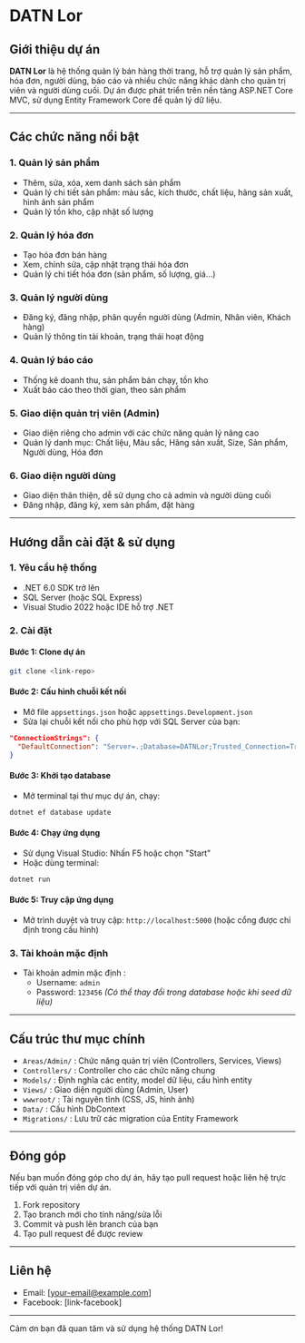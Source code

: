 # DATN Lor

## Giới thiệu dự án

**DATN Lor** là hệ thống quản lý bán hàng thời trang, hỗ trợ quản lý sản phẩm, hóa đơn, người dùng, báo cáo và nhiều chức năng khác dành cho quản trị viên và người dùng cuối. Dự án được phát triển trên nền tảng ASP.NET Core MVC, sử dụng Entity Framework Core để quản lý dữ liệu.

---

## Các chức năng nổi bật

### 1. Quản lý sản phẩm
- Thêm, sửa, xóa, xem danh sách sản phẩm
- Quản lý chi tiết sản phẩm: màu sắc, kích thước, chất liệu, hãng sản xuất, hình ảnh sản phẩm
- Quản lý tồn kho, cập nhật số lượng

### 2. Quản lý hóa đơn
- Tạo hóa đơn bán hàng
- Xem, chỉnh sửa, cập nhật trạng thái hóa đơn
- Quản lý chi tiết hóa đơn (sản phẩm, số lượng, giá...)

### 3. Quản lý người dùng
- Đăng ký, đăng nhập, phân quyền người dùng (Admin, Nhân viên, Khách hàng)
- Quản lý thông tin tài khoản, trạng thái hoạt động

### 4. Quản lý báo cáo
- Thống kê doanh thu, sản phẩm bán chạy, tồn kho
- Xuất báo cáo theo thời gian, theo sản phẩm

### 5. Giao diện quản trị viên (Admin)
- Giao diện riêng cho admin với các chức năng quản lý nâng cao
- Quản lý danh mục: Chất liệu, Màu sắc, Hãng sản xuất, Size, Sản phẩm, Người dùng, Hóa đơn

### 6. Giao diện người dùng
- Giao diện thân thiện, dễ sử dụng cho cả admin và người dùng cuối
- Đăng nhập, đăng ký, xem sản phẩm, đặt hàng

---

## Hướng dẫn cài đặt & sử dụng

### 1. Yêu cầu hệ thống
- .NET 6.0 SDK trở lên
- SQL Server (hoặc SQL Express)
- Visual Studio 2022 hoặc IDE hỗ trợ .NET

### 2. Cài đặt

#### Bước 1: Clone dự án
```bash
git clone <link-repo>
```

#### Bước 2: Cấu hình chuỗi kết nối
- Mở file `appsettings.json` hoặc `appsettings.Development.json`
- Sửa lại chuỗi kết nối cho phù hợp với SQL Server của bạn:
```json
"ConnectionStrings": {
  "DefaultConnection": "Server=.;Database=DATNLor;Trusted_Connection=True;MultipleActiveResultSets=true"
}
```

#### Bước 3: Khởi tạo database
- Mở terminal tại thư mục dự án, chạy:
```bash
dotnet ef database update
```

#### Bước 4: Chạy ứng dụng
- Sử dụng Visual Studio: Nhấn F5 hoặc chọn "Start"
- Hoặc dùng terminal:
```bash
dotnet run
```

#### Bước 5: Truy cập ứng dụng
- Mở trình duyệt và truy cập: `http://localhost:5000` (hoặc cổng được chỉ định trong cấu hình)

### 3. Tài khoản mặc định
- Tài khoản admin mặc định :
  - Username: `admin`
  - Password: `123456`
  *(Có thể thay đổi trong database hoặc khi seed dữ liệu)*

---

## Cấu trúc thư mục chính

- `Areas/Admin/` : Chức năng quản trị viên (Controllers, Services, Views)
- `Controllers/` : Controller cho các chức năng chung
- `Models/` : Định nghĩa các entity, model dữ liệu, cấu hình entity
- `Views/` : Giao diện người dùng (Admin, User)
- `wwwroot/` : Tài nguyên tĩnh (CSS, JS, hình ảnh)
- `Data/` : Cấu hình DbContext
- `Migrations/` : Lưu trữ các migration của Entity Framework

---

## Đóng góp

Nếu bạn muốn đóng góp cho dự án, hãy tạo pull request hoặc liên hệ trực tiếp với quản trị viên dự án.

1. Fork repository
2. Tạo branch mới cho tính năng/sửa lỗi
3. Commit và push lên branch của bạn
4. Tạo pull request để được review

---

## Liên hệ

- Email: [your-email@example.com]
- Facebook: [link-facebook]

---

Cảm ơn bạn đã quan tâm và sử dụng hệ thống DATN Lor! 